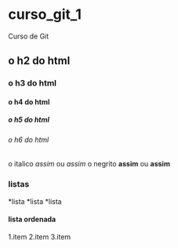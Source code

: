# curso_git_1
Curso de Git

## o h2 do html
### o h3 do html
#### o h4 do html
##### o h5 do html
###### o h6 do html

 o italico *assim* ou _assim_
 o negrito **assim** ou __assim__

 ### listas 
*lista
*lista
*lista

#### lista ordenada 
1.item
2.item
3.item


